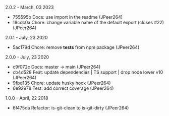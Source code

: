 2.0.2 - March, 03 2023

* 755595b Docs: use import in the readme (JPeer264)
* 18cdc0a Chore: change variable name of the default export (closes #22) (JPeer264)

2.0.1 - July, 23 2020

* 5ac179d Chore: remove __tests__ from npm package (JPeer264)

2.0.0 - July, 23 2020

* c9f072c Docs: master -> main (JPeer264)
* cb4d528 Feat: update dependencies | TS support | drop node lower v10 (JPeer264)
* 9fbd135 Chore: update husky hook (JPeer264)
* 6e92978 Test: add correct coverage (JPeer264)

1.0.0 - April, 22 2018

* 6f475da Refactor: is-git-clean to is-git-dirty (JPeer264)

